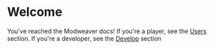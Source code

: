 # Welcome

You've reached the Modweaver docs! If you're a player, see the [Users](users/index.md) section. If you're a developer, see the [Develop](develop/index.md) section